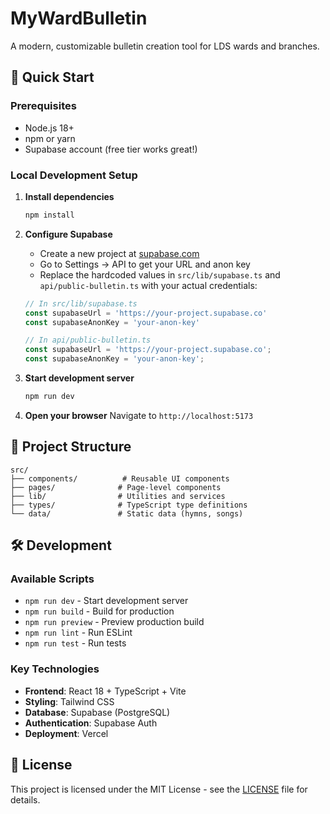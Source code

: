 # MyWardBulletin

A modern, customizable bulletin creation tool for LDS wards and branches.

## 🚀 Quick Start

### Prerequisites
- Node.js 18+ 
- npm or yarn
- Supabase account (free tier works great!)

### Local Development Setup

1. **Install dependencies**
   ```bash
   npm install
   ```

2. **Configure Supabase**
   - Create a new project at [supabase.com](https://supabase.com)
   - Go to Settings → API to get your URL and anon key
   - Replace the hardcoded values in `src/lib/supabase.ts` and `api/public-bulletin.ts` with your actual credentials:
   ```typescript
   // In src/lib/supabase.ts
   const supabaseUrl = 'https://your-project.supabase.co'
   const supabaseAnonKey = 'your-anon-key'
   
   // In api/public-bulletin.ts
   const supabaseUrl = 'https://your-project.supabase.co';
   const supabaseAnonKey = 'your-anon-key';
   ```

3. **Start development server**
   ```bash
   npm run dev
   ```

4. **Open your browser**
   Navigate to `http://localhost:5173`

## 📁 Project Structure

```
src/
├── components/          # Reusable UI components
├── pages/              # Page-level components
├── lib/                # Utilities and services
├── types/              # TypeScript type definitions
└── data/               # Static data (hymns, songs)
```

## 🛠️ Development

### Available Scripts
- `npm run dev` - Start development server
- `npm run build` - Build for production
- `npm run preview` - Preview production build
- `npm run lint` - Run ESLint
- `npm run test` - Run tests

### Key Technologies
- **Frontend**: React 18 + TypeScript + Vite
- **Styling**: Tailwind CSS
- **Database**: Supabase (PostgreSQL)
- **Authentication**: Supabase Auth
- **Deployment**: Vercel

## 📄 License

This project is licensed under the MIT License - see the [LICENSE](LICENSE) file for details.
